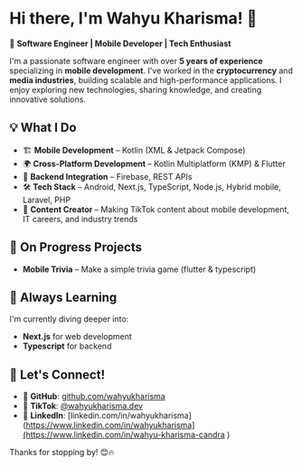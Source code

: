 # Hi there, I'm Wahyu Kharisma! 👋

🚀 **Software Engineer | Mobile Developer | Tech Enthusiast**

I'm a passionate software engineer with over **5 years of experience** specializing in **mobile development**. I've worked in the **cryptocurrency** and **media industries**, building scalable and high-performance applications. I enjoy exploring new technologies, sharing knowledge, and creating innovative solutions.

## 💡 What I Do
- 🏗 **Mobile Development** – Kotlin (XML & Jetpack Compose)
- 🌍 **Cross-Platform Development** – Kotlin Multiplatform (KMP) & Flutter
- 📡 **Backend Integration** – Firebase, REST APIs
- 🛠 **Tech Stack** – Android, Next.js, TypeScript, Node.js, Hybrid mobile, Laravel, PHP
- 🎥 **Content Creator** – Making TikTok content about mobile development, IT careers, and industry trends

## 🚀 On Progress Projects
- **Mobile Trivia** – Make a simple trivia game (flutter & typescript)

## 🌱 Always Learning
I'm currently diving deeper into:
- **Next.js** for web development
- **Typescript** for backend

## 📢 Let's Connect!
- 🔗 **GitHub**: [github.com/wahyukharisma](https://github.com/wahyukharisma)
- 🎥 **TikTok**: [@wahyukharisma.dev](https://www.tiktok.com/@wahyukharismaa)
- 💼 **LinkedIn**: [linkedin.com/in/wahyukharisma](https://www.linkedin.com/in/wahyukharisma](https://www.linkedin.com/in/wahyu-kharisma-candra )

Thanks for stopping by! 😊🔥
